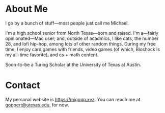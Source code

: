 # About Me

I go by a bunch of stuff—most people just call me Michael.

I'm a high school senior from North Texas—born and raised. I'm a—fairly opinionated—Mac user; and, outside of acadmics, I like cats, the number 28, and lofi hip-hop, among lots of other random things. During my free time, I enjoy card games with friends, video games (of which, Bioshock is my all-time favorite), and cs + math content.

Soon-to-be a Turing Scholar at the University of Texas at Austin.

# Contact
My personal website is <https://migopp.xyz>.
You can reach me at goppert@utexas.edu, for now.
